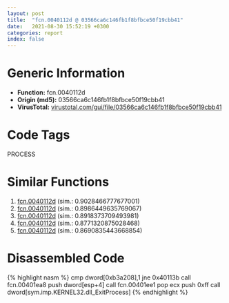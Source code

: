```yaml
---
layout: post
title:  "fcn.0040112d @ 03566ca6c146fb1f8bfbce50f19cbb41"
date:   2021-08-30 15:52:19 +0300
categories: report
index: false
---
```


# Generic Information
- **Function:** fcn.0040112d
- **Origin (md5):** 03566ca6c146fb1f8bfbce50f19cbb41
- **VirusTotal:** [virustotal.com/gui/file/03566ca6c146fb1f8bfbce50f19cbb41][virustotal_ref]

# Code Tags
<span class="tag" id="PROCESS">PROCESS</span>


# Similar Functions

1. [fcn.0040112d][similar_1_ref] (sim.: 0.9028466777677001)
2. [fcn.0040112d][similar_2_ref] (sim.: 0.8986449635769067)
3. [fcn.0040112d][similar_3_ref] (sim.: 0.8918373709493981)
4. [fcn.0040112d][similar_4_ref] (sim.: 0.8771320875028468)
5. [fcn.0040112d][similar_5_ref] (sim.: 0.8690835443668854)


# Disassembled Code

{% highlight nasm %}
cmp dword[0xb3a208],1
jne 0x40113b
call fcn.00401ea8
push dword[esp+4]
call fcn.00401ee1
pop ecx
push 0xff
call dword[sym.imp.KERNEL32.dll_ExitProcess]
{% endhighlight %}


[similar_1_ref]: /report/fcn.0040112d@275ffea927e41707a9ee6cdb506c57a4
[similar_2_ref]: /report/fcn.0040112d@8a08237568bc7b1a4e9813b2af535d73
[similar_3_ref]: /report/fcn.0040112d@f3270d9ed1099b0696018a4c8957a30a
[similar_4_ref]: /report/fcn.0040112d@2f7d0bff2a387da538798c888eb7f4a1
[similar_5_ref]: /report/fcn.0040112d@96146d48f33d2b81d37cf455f4bd8c4b
[virustotal_ref]: https://www.virustotal.com/gui/file/03566ca6c146fb1f8bfbce50f19cbb41